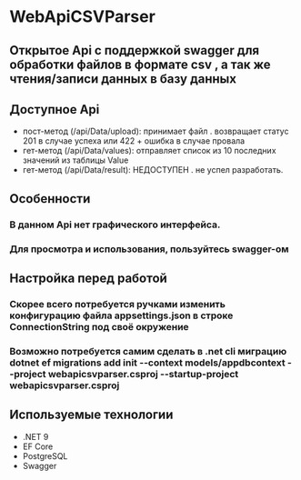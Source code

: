# WebApiCSVParser
## Открытое Api с поддержкой swagger для обработки файлов в формате csv , а так же чтения/записи данных в базу данных

## Доступное Api
- пост-метод (/api/Data/upload): принимает файл . возвращает статус 201 в случае успеха или 422 + ошибка в случае провала
- гет-метод (/api/Data/values): отправляет список из 10 последних значений из таблицы Value
- гет-метод (/api/Data/result): НЕДОСТУПЕН . не успел разработать.

## Особенности
### В данном Api нет графического интерфейса.
### Для просмотра и использования, пользуйтесь swagger-ом

## Настройка перед работой
### Скорее всего потребуется ручками изменить конфигурацию файла appsettings.json в строке ConnectionString под своё окружение
### Возможно потребуется самим сделать в .net cli миграцию dotnet ef migrations add init --context models/appdbcontext --project webapicsvparser.csproj --startup-project webapicsvparser.csproj

## Используемые технологии
- .NET 9
- EF Core
- PostgreSQL
- Swagger
